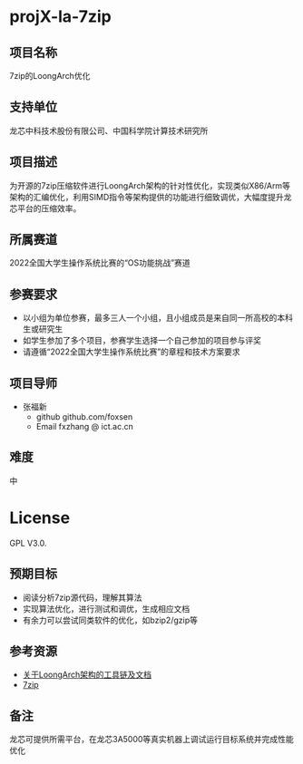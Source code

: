 # projX-la-7zip

## 项目名称

7zip的LoongArch优化

## 支持单位

龙芯中科技术股份有限公司、中国科学院计算技术研究所

## 项目描述

为开源的7zip压缩软件进行LoongArch架构的针对性优化，实现类似X86/Arm等架构的汇编优化，利用SIMD指令等架构提供的功能进行细致调优，大幅度提升龙芯平台的压缩效率。

## 所属赛道

2022全国大学生操作系统比赛的“OS功能挑战”赛道

## 参赛要求

* 以小组为单位参赛，最多三人一个小组，且小组成员是来自同一所高校的本科生或研究生
* 如学生参加了多个项目，参赛学生选择一个自己参加的项目参与评奖
* 请遵循“2022全国大学生操作系统比赛”的章程和技术方案要求

## 项目导师

* 张福新 
    - github github.com/foxsen
    - Email  fxzhang @ ict.ac.cn

## 难度

中

# License

GPL V3.0.

## 预期目标

* 阅读分析7zip源代码，理解其算法
* 实现算法优化，进行测试和调优，生成相应文档
* 有余力可以尝试同类软件的优化，如bzip2/gzip等

## 参考资源

* [关于LoongArch架构的工具链及文档](https://github.com/loongson)
* [7zip](https://www.7-zip.org/)

## 备注

龙芯可提供所需平台，在龙芯3A5000等真实机器上调试运行目标系统并完成性能优化

